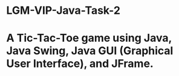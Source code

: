 # LGM-VIP-Java-Task-2

# A Tic-Tac-Toe game using Java, Java Swing, Java GUI (Graphical User Interface), and JFrame.
